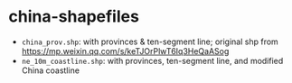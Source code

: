 # china-shapefiles
- `china_prov.shp`: with provinces & ten-segment line; original shp from https://mp.weixin.qq.com/s/keTJOrPlwT6Iq3HeQaASog
- `ne_10m_coastline.shp`: with provinces, ten-segment line, and modified China coastline
